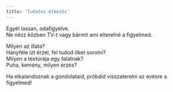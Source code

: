 ```yaml
---
title: 'Tudatos étkezés'
---
```

Egyél lassan, odafigyelve.  
Ne nézz közben TV-t vagy bármit ami elterelné a figyelmed.  

Milyen az illata?  
Hányféle ízt érzel, fel tudod őket sorolni?  
Milyen a textúrája egy falatnak?   
Puha, kemény, milyen érzés?  

Ha elkalandoznak a gondolataid, 
próbáld visszaterelni az evésre a figyelmed!  